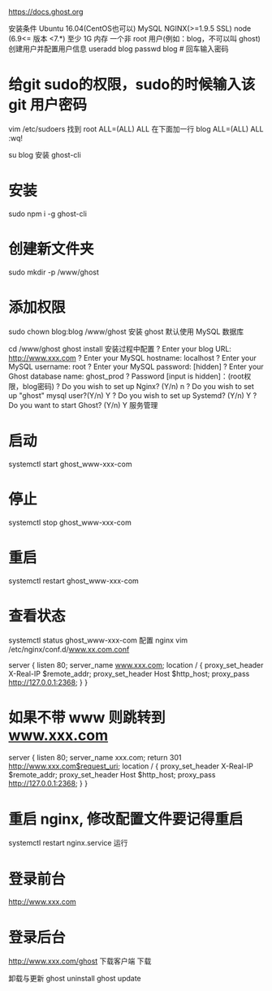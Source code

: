 https://docs.ghost.org

安装条件
Ubuntu 16.04(CentOS也可以)
MySQL
NGINX(>=1.9.5 SSL)
node (6.9<= 版本 <7.*)
至少 1G 内存
一个非 root 用户(例如：blog，不可以叫 ghost)
创建用户并配置用户信息
useradd blog
passwd blog # 回车输入密码

# 给git sudo的权限，sudo的时候输入该 git 用户密码
vim /etc/sudoers
找到 root ALL=(ALL) ALL 在下面加一行
blog ALL=(ALL) ALL
:wq!

su blog
安装 ghost-cli
# 安装
sudo npm i -g ghost-cli

# 创建新文件夹
sudo mkdir -p /www/ghost

# 添加权限
sudo chown blog:blog /www/ghost
安装 ghost
默认使用 MySQL 数据库

cd /www/ghost
ghost install
安装过程中配置
? Enter your blog URL: http://www.xxx.com
? Enter your MySQL hostname: localhost
? Enter your MySQL username: root
? Enter your MySQL password: [hidden]
? Enter your Ghost database name: ghost_prod
? Password [input is hidden]：(root权限，blog密码)
? Do you wish to set up Nginx? (Y/n) n
? Do you wish to set up "ghost" mysql user?(Y/n) Y
? Do you wish to set up Systemd? (Y/n) Y
? Do you want to start Ghost? (Y/n) Y
服务管理
# 启动
systemctl start ghost_www-xxx-com

# 停止
systemctl stop ghost_www-xxx-com

# 重启
systemctl restart ghost_www-xxx-com

# 查看状态
systemctl status ghost_www-xxx-com
配置 nginx
vim /etc/nginx/conf.d/www.xx.com.conf

server {
    listen 80;
    server_name www.xxx.com;
    location / {
        proxy_set_header   X-Real-IP $remote_addr;
        proxy_set_header   Host      $http_host;
        proxy_pass         http://127.0.0.1:2368;
    }
}

# 如果不带 www 则跳转到 www.xxx.com
server {
    listen 80;
    server_name xxx.com;
    return 301 http://www.xxx.com$request_uri;
    location / {
        proxy_set_header   X-Real-IP $remote_addr;
        proxy_set_header   Host      $http_host;
        proxy_pass         http://127.0.0.1:2368;
    }
}

# 重启 nginx, 修改配置文件要记得重启
systemctl restart nginx.service
运行
# 登录前台
http://www.xxx.com

# 登录后台
http://www.xxx.com/ghost
下载客户端
下载

卸载与更新
ghost uninstall
ghost update
